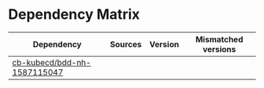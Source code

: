 # Dependency Matrix

Dependency | Sources | Version | Mismatched versions
---------- | ------- | ------- | -------------------
[cb-kubecd/bdd-nh-1587115047](https://github.com/cb-kubecd/bdd-nh-1587115047.git) |  | []() | 
